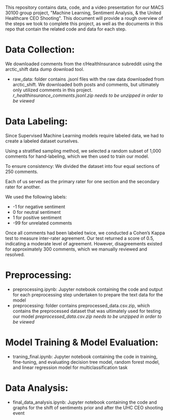 This repository contains data, code, and a video presentation for our MACS 30100 group project, "Machine Learning, Sentiment Analysis, & the United Healthcare CEO Shooting". 
This document will provide a rough overview of the steps we took to complete this project, as well as the documents in this repo that contain the related code and data for each step.
# Data Collection:
We downloaded comments from the r/HealthInsurance subreddit using the arctic_shift data dump download tool. 
- raw_data: folder contains .jsonl files with the raw data downloaded from arctic_shift. We downloaded both posts and comments, but ultimately only utilized comments in this project.
*r_healthinsurance_comments.jsonl.zip needs to be unzipped in order to be viewed*
# Data Labeling:
Since Supervised Machine Learning models require labeled data, we had to create a labeled dataset ourselves.

Using a stratified sampling method, we selected a random subset of 1,000 comments for hand-labeling, which we then used to train our model.

To ensure consistency: We divided the dataset into four equal sections of 250 comments.

Each of us served as the primary rater for one section and the secondary rater for another.

We used the following labels:

- -1 for negative sentiment
- 0 for neutral sentiment
- 1 for positive sentiment
- -99 for unrelated comments

Once all comments had been labeled twice, we conducted a Cohen’s Kappa test to measure inter-rater agreement. 
Our test returned a score of 0.5, indicating a moderate level of agreement. 
However, disagreements existed for approximately 300 comments, which we manually reviewed and resolved.

# Preprocessing:
- preprocessing.ipynb: Jupyter notebook containing the code and output for each preprocessing step undertaken to prepare the text data for the model
- preprocessing: folder contains preprocessed_data.csv.zip, which contains the preprocessed dataset that was ultimately used for testing our model
  *preprocessed_data.csv.zip needs to be unzipped in order to be viewed*
# Model Training & Model Evaluation:
- traning_final.ipynb: Jupyter notebook containing the code in training, fine-tuning, and evaluating decision tree model, random forest model, and linear regression model for multiclassification task
# Data Analysis:
- final_data_analysis.ipynb:  Jupyter notebook containing the code and graphs for the shift of sentiments prior and after the UHC CEO shooting event
